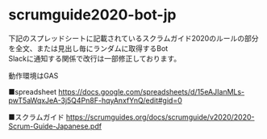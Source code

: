 # scrumguide2020-bot-jp

下記のスプレッドシートに記載されているスクラムガイド2020のルールの部分を全文、または見出し毎にランダムに取得するBot<br>
Slackに通知する関係で改行は一部修正しております。

動作環境はGAS

■spreadsheet
https://docs.google.com/spreadsheets/d/15eAJIanMLs-pwT5aWqxJeA-3j5Q4Pn8F-hqyAnxfYnQ/edit#gid=0

■スクラムガイド
https://scrumguides.org/docs/scrumguide/v2020/2020-Scrum-Guide-Japanese.pdf
